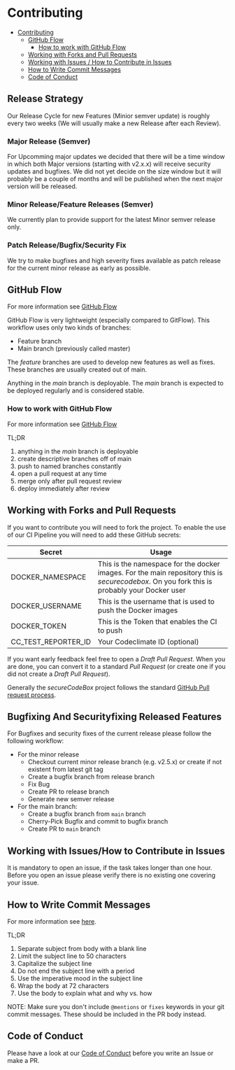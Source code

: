 # Contributing

- [Contributing](#contributing)
  - [GitHub Flow](#github-flow)
    - [How to work with GitHub Flow](#how-to-work-with-github-flow)
  - [Working with Forks and Pull Requests](#working-with-forks-and-pull-requests)
  - [Working with Issues / How to Contribute in Issues](#working-with-issues--how-to-contribute-in-issues)
  - [How to Write Commit Messages](#how-to-write-commit-messages)
  - [Code of Conduct](#code-of-conduct)

## Release Strategy

Our Release Cycle for new Features (Minior semver update)
is roughly every two weeks (We will usually make a new Release after each Review).

### Major Release (Semver)

For Upcomming major updates we decided that there will be a time window in which both Major versions (starting with v2.x.x)
will receive security updates and bugfixes.
We did not yet decide on the size window but it will probably be a couple of months
and will be published when the next major version will be released.

### Minor Release/Feature Releases (Semver)

We currently plan to provide support for the latest Minor semver release only.

### Patch Release/Bugfix/Security Fix

We try to make bugfixes and high severity fixes available as patch release for the current minor release
as early as possible.


## GitHub Flow

For more information see [GitHub Flow](https://githubflow.github.io/)

GitHub Flow is very lightweight (especially compared to GitFlow).
This workflow uses only two kinds of branches:

- Feature branch
- Main branch (previously called master)

The _feature_ branches are used to develop new features as well as fixes.
These branches are usually created out of main.

Anything in the _main_ branch is deployable.
The _main_ branch is expected to be deployed regularly and is considered stable.

### How to work with GitHub Flow

For more information see [GitHub Flow](https://githubflow.github.io/)

TL;DR

1. anything in the _main_ branch is deployable
2. create descriptive branches off of main
3. push to named branches constantly
4. open a pull request at any time
5. merge only after pull request review
6. deploy immediately after review

## Working with Forks and Pull Requests

If you want to contribute you will need to fork the project.
To enable the use of our CI Pipeline you will need to add these GitHub secrets:

| Secret           | Usage |
|------------------|--------|
| DOCKER_NAMESPACE | This is the namespace for the docker images. For the main repository this is *securecodebox*. On you fork this is probably your Docker user |
| DOCKER_USERNAME  | This is the username that is used to push the Docker images |
| DOCKER_TOKEN     | This is the Token that enables the CI to push |
| CC_TEST_REPORTER_ID | Your Codeclimate ID (optional) |

If you want early feedback feel free to open a *Draft Pull Request*.
When you are done, you can convert it to a standard *Pull Request* (or create one if you did not create a *Draft Pull Request*).

Generally the _secureCodeBox_ project follows the standard [GitHub Pull request process](https://docs.github.com/en/github/collaborating-with-issues-and-pull-requests/about-pull-requests).

## Bugfixing And Securityfixing Released Features

For Bugfixes and security fixes of the current release please follow the following workflow:
- For the minor release
  - Checkout current minor release branch (e.g. v2.5.x) or create if not existent from latest git tag
  - Create a bugfix branch from release branch
  - Fix Bug
  - Create PR to release branch
  - Generate new semver release
- For the main branch:
  - Create a bugfix branch from `main` branch
  - Cherry-Pick Bugfix and commit to bugfix branch
  - Create PR to `main` branch 

## Working with Issues/How to Contribute in Issues

It is mandatory to open an issue, if the task takes longer than one hour.
Before you open an issue please verify there is no existing one covering your issue.

## How to Write Commit Messages

For more information see [here](https://chris.beams.io/posts/git-commit/).

TL;DR

1. Separate subject from body with a blank line
2. Limit the subject line to 50 characters
3. Capitalize the subject line
4. Do not end the subject line with a period
5. Use the imperative mood in the subject line
6. Wrap the body at 72 characters
7. Use the body to explain what and why vs. how

NOTE: Make sure you don't include `@mentions` or `fixes` keywords in your git commit messages. These should be included in the PR body instead.

## Code of Conduct

Please have a look at our [Code of Conduct](./CODE_OF_CONDUCT.md) before you write an Issue or make a PR.
